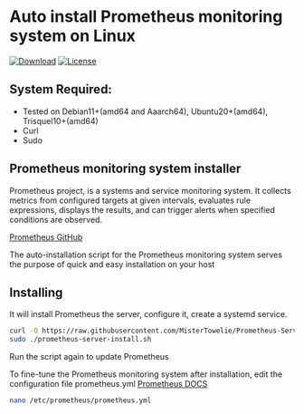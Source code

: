 # Auto install Prometheus monitoring system on Linux
[![Download](https://img.shields.io/badge/download-Bash-brightgreen.svg)](https://raw.githubusercontent.com/MisterTowelie/Prometheus-Server-install/prometheus-server-install.sh)
[![License](https://img.shields.io/github/license/Shabinder/SpotiFlyer?style=flat-square)](https://www.gnu.org/licenses/gpl-3.0.html)

## System Required:
* Tested on Debian11+(amd64 and Aaarch64), Ubuntu20+(amd64), Trisquel10+(amd64)
* Curl
* Sudo

## Prometheus monitoring system installer
Prometheus project, is a systems and service monitoring system. It collects metrics from configured targets at given intervals, evaluates rule expressions, displays the results, and can trigger alerts when specified conditions are observed.

[Prometheus GitHub](https://github.com/prometheus/prometheus)

The auto-installation script for the Prometheus monitoring system serves the purpose of quick and easy installation on your host

## Installing
It will install Prometheus the server, configure it, create a systemd service.
```bash
curl -O https://raw.githubusercontent.com/MisterTowelie/Prometheus-Server-install/prometheus-server-install.sh && sudo chmod +x prometheus-server-install.sh
sudo ./prometheus-server-install.sh
```
Run the script again to update Prometheus

To fine-tune the Prometheus monitoring system after installation, edit the configuration file prometheus.yml [Prometheus DOCS](https://prometheus.io/docs/prometheus/latest/configuration/configuration/)
```bash
nano /etc/prometheus/prometheus.yml
```








